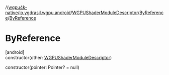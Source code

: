 //[wgpu4k-native](../../../../index.md)/[io.ygdrasil.wgpu.android](../../index.md)/[WGPUShaderModuleDescriptor](../index.md)/[ByReference](index.md)/[ByReference](-by-reference.md)

# ByReference

[android]\
constructor(other: [WGPUShaderModuleDescriptor](../index.md))

constructor(pointer: Pointer? = null)
